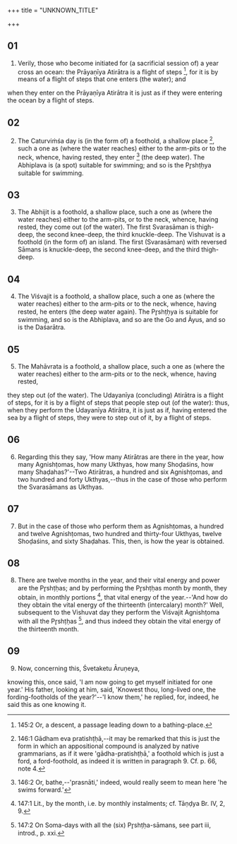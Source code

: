 +++
title = "UNKNOWN_TITLE"

+++


## 01
1. Verily, those who become initiated for (a sacrificial session of) a year cross an ocean: the Prāyaṇīya Atirātra is a flight of steps [^fn_440], for it is by means of a flight of steps that one enters (the water); and

[^fn_440]: 145:2 Or, a descent, a passage leading down to a bathing-place.

when they enter on the Prāyaṇīya Atirātra it is just as if they were entering the ocean by a flight of steps.

## 02
2. The Caturviṁśa day is (in the form of) a foothold, a shallow place [^fn_441], such a one as (where the water reaches) either to the arm-pits or to the neck, whence, having rested, they enter [^fn_442] (the deep water). The Abhiplava is (a spot) suitable for swimming; and so is the Pr̥shṭḥya suitable for swimming.

[^fn_441]: 146:1 Gādham eva pratishṭḥā,--it may be remarked that this is just the form in which an appositional compound is analyzed by native grammarians, as if it were 'gādha-pratishṭḥā,' a foothold which is just a ford, a ford-foothold, as indeed it is written in paragraph 9. Cf. p. 66, note 4.

[^fn_442]: 146:2 Or, bathe,--'prasnāti,' indeed, would really seem to mean here 'he swims forward.'

## 03
3. The Abhijit is a foothold, a shallow place, such a one as (where the water reaches) either to the arm-pits, or to the neck, whence, having rested, they come out (of the water). The first Svarasāman is thigh-deep, the second knee-deep, the third knuckle-deep. The Vishuvat is a foothold (in the form of) an island. The first (Svarasāman) with reversed Sāmans is knuckle-deep, the second knee-deep, and the third thigh-deep.

## 04
4. The Viśvajit is a foothold, a shallow place, such a one as (where the water reaches) either to the arm-pits or to the neck, whence, having rested, he enters (the deep water again). The Pr̥shṭḥya is suitable for swimming, and so is the Abhiplava, and so are the Go and Āyus, and so is the Daśarātra.

## 05
5. The Mahāvrata is a foothold, a shallow place, such a one as (where the water reaches) either to the arm-pits or to the neck, whence, having rested,

they step out (of the water). The Udayanīya (concluding) Atirātra is a flight of steps, for it is by a flight of steps that people step out (of the water): thus, when they perform the Udayanīya Atirātra, it is just as if, having entered the sea by a flight of steps, they were to step out of it, by a flight of steps.

## 06
6. Regarding this they say, 'How many Atirātras are there in the year, how many Agnishṭomas, how many Ukthyas, how many Shoḍaśins, how many Shaḍahas?'--Two Atirātras, a hundred and six Agnishṭomas, and two hundred and forty Ukthyas,--thus in the case of those who perform the Svarasāmans as Ukthyas.

## 07
7. But in the case of those who perform them as Agnishṭomas, a hundred and twelve Agnishṭomas, two hundred and thirty-four Ukthyas, twelve Shoḍaśins, and sixty Shaḍahas. This, then, is how the year is obtained.

## 08
8. There are twelve months in the year, and their vital energy and power are the Pr̥shṭḥas; and by performing the Pr̥shṭḥas month by month, they obtain, in monthly portions [^fn_443], that vital energy of the year.--'And how do they obtain the vital energy of the thirteenth (intercalary) month?' Well, subsequent to the Vishuvat day they perform the Viśvajit Agnishṭoma with all the Pr̥shṭḥas [^fn_444], and thus indeed they obtain the vital energy of the thirteenth month.

[^fn_443]: 147:1 Lit., by the month, i.e. by monthly instalments; cf. Tāṇḍya Br. IV, 2, 9.

[^fn_444]: 147:2 On Soma-days with all the (six) Pr̥shṭḥa-sāmans, see part iii, introd., p. xxi.

## 09
9. Now, concerning this, Śvetaketu Āruṇeya,

knowing this, once said, 'I am now going to get myself initiated for one year.' His father, looking at him, said, 'Knowest thou, long-lived one, the fording-footholds of the year?'--'I know them,' he replied, for, indeed, he said this as one knowing it.

